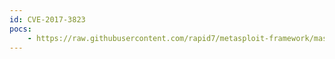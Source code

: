 ```yaml
---
id: CVE-2017-3823
pocs:
    - https://raw.githubusercontent.com/rapid7/metasploit-framework/master/modules/exploits/windows/browser/cisco_webex_ext.rb
---
```

